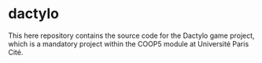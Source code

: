 # dactylo
This here repository contains the source code for the Dactylo game project, which is a mandatory project within the COOP5 module at Université Paris Cité.
